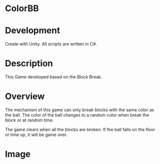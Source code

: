 # ColorBB


# Development
Create with Unity.
All scripts are written in C#.



# Description
This Game developed based on the Block Break.



# Overview
The mechanism of this game can only break blocks with the same color as the ball.
The color of the ball changes to a random color when break the block or at random time.

The game clears when all the blocks are broken.
If the ball falls on the floor or time up, it will be game over.


# Image
